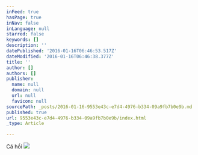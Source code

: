 ```yaml
---
inFeed: true
hasPage: true
inNav: false
inLanguage: null
starred: false
keywords: []
description: ''
datePublished: '2016-01-16T06:46:53.517Z'
dateModified: '2016-01-16T06:46:38.377Z'
title: ''
author: []
authors: []
publisher:
  name: null
  domain: null
  url: null
  favicon: null
sourcePath: _posts/2016-01-16-9553e43c-e7d4-4976-b334-09a9fb7b0e9b.md
published: true
url: 9553e43c-e7d4-4976-b334-09a9fb7b0e9b/index.html
_type: Article

---
```

Cá hồi
![](https://the-grid-user-content.s3-us-west-2.amazonaws.com/2c92b221-b9d2-4081-8985-4594fd574198.jpg)
